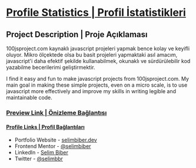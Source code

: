 # [Profile Statistics | Profil İstatistikleri](https://www.100jsprojects.com/project/profile-statistics)

## Project Description | Proje Açıklaması

100jsproject.com kaynaklı javascript projeleri yapmak bence kolay ve keyifli oluyor. Mikro ölçektede olsa bu basit projeleri yapmaktaki asıl amacım, javascript'i daha efektif şekilde kullanabilmek, okunaklı ve sürdürülebilir kod yazabilme becerilerimi geliştirmektir.

I find it easy and fun to make javascript projects from 100jsproject.com. My main goal in making these simple projects, even on a micro scale, is to use javascript more effectively and improve my skills in writing legible and maintainable code.

### [Preview Link | Önizleme Bağlantısı](https://htmlpreview.github.io/?https://github.com/selimbiber/PureJavaScriptProjects/blob/main/ProfileStatistics/index.html)

#### [Profile Links | Profil Bağlantıları](https://github.com/selimbiber/)

- Portfolio Website - [selimbiber.dev](https://www.selimbiber.dev)
- Frontend Mentor - [@selimbiber](https://www.frontendmentor.io/profile/selimbiber)
- LinkedIn - [Selim Biber](https://linkedin.com/in/selim-biber-406550214)
- Twitter - [@selimbbr](https://www.twitter.com/selimbbr)